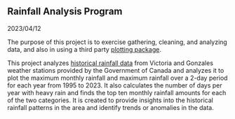 ## Rainfall Analysis Program

2023/04/12

The purpose of this project is to exercise gathering, cleaning, and analyzing data, and also in using a third party [plotting package](https://ptolemy.berkeley.edu/java/ptplot5.10/ptolemy/plot/doc/index.htm).

This project analyzes [historical rainfall data](https://climate.weather.gc.ca/historical_data/search_historic_data_e.html) from Victoria and Gonzales weather stations provided by the Government of Canada and analyzes it to plot the maximum monthly rainfall and maximum rainfall over a 2-day period for each year from 1995 to 2023. It also calculates the number of days per year with heavy rain and finds the top ten monthly rainfall amounts for each of the two categories. It is created to provide insights into the historical rainfall patterns in the area and identify trends or anomalies in the data.
